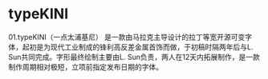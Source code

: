 # typeKINI

01.typeKINI（一点太浦基尼） 是一款由马拉克主导设计的拉丁等宽开源可变字体，起初是为现代工业制成的锋利高反差金属首饰而做，于初稿时隔两年后与L. Sun共同完成。字形最终绘制主要由L. Sun负责，两人在12天内拓展制作，是一款制作周期相对极短，立项前指定发布日期的字体。